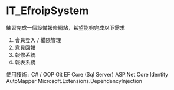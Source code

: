 # IT_EfroipSystem

練習完成一個設備報修網站，希望能夠完成以下需求

1. 會員登入 / 權限管理
2. 意見回饋
3. 報修系統 
4. 報表系統

使用技術 : 
C# / OOP
Git
EF Core (Sql Server)
ASP.Net Core Identity 
AutoMapper
Microsoft.Extensions.DependencyInjection
